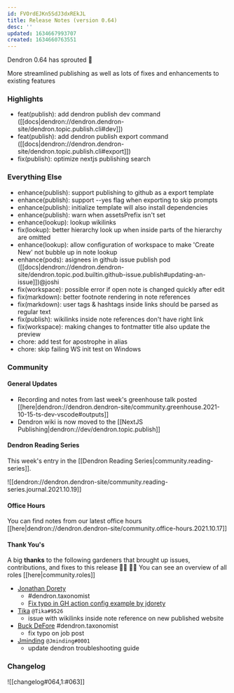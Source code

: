 ```yaml
---
id: FVOrdEJKn5SdJ3dxREkJL
title: Release Notes (version 0.64)
desc: ''
updated: 1634667993707
created: 1634660763551
---
```


Dendron 0.64 has sprouted  🌱

More streamlined publishing as well as lots of fixes and enhancements to existing features 

### Highlights
- feat(publish): add dendron publish dev command ([[docs|dendron://dendron.dendron-site/dendron.topic.publish.cli#dev]])
- feat(publish): add dendron publish export command ([[docs|dendron://dendron.dendron-site/dendron.topic.publish.cli#export]])
- fix(publish): optimize nextjs publishing search

### Everything Else
- enhance(publish): support publishing to github as a export template
- enhance(publish): support --yes flag when exporting to skip prompts
- enhance(publish): initialize template will also install dependencies
- enhance(publish): warn when assetsPrefix isn't set
- enhance(lookup): lookup wikilinks 
- fix(lookup): better hierarchy look up when inside parts of the hierarchy are omitted 
- enhance(lookup): allow configuration of workspace to make 'Create New' not bubble up in note lookup
- enhance(pods): asignees in github issue publish pod ([[docs|dendron://dendron.dendron-site/dendron.topic.pod.builtin.github-issue.publish#updating-an-issue]])@joshi 
- fix(workspace): possible error if open note is changed quickly after edit
- fix(markdown): better footnote rendering in note references 
- fix(markdown): user tags & hashtags inside links should be parsed as regular text 
- fix(publish): wikilinks inside note references don't have right link 
- fix(workspace): making changes to fontmatter title also update the preview 
- chore: add test for apostrophe in alias
- chore: skip failing WS init test on Windows

### Community

#### General Updates
- Recording and notes from last week's greenhouse talk posted [[here|dendron://dendron.dendron-site/community.greenhouse.2021-10-15-ts-dev-vscode#outputs]]
- Dendron wiki is now moved to the [[NextJS Publishing|dendron://dev/dendron.topic.publish]]

#### Dendron Reading Series

This week's entry in the [[Dendron Reading Series|community.reading-series]]. 

![[dendron://dendron.dendron-site/community.reading-series.journal.2021.10.19]]

#### Office Hours

You can find notes from our latest office hours [[here|dendron://dendron.dendron-site/community.office-hours.2021.10.17]]

#### Thank You's

A big **thanks** to the following gardeners that brought up issues, contributions, and fixes to this release :man_farmer: :woman_farmer: 
You can see an overview of all roles [[here|community.roles]]

- [Jonathan Dorety](https://github.com/jdorety)
    - #dendron.taxonomist
    - [Fix typo in GH action config example by jdorety](https://github.com/dendronhq/dendron-site/pull/230)
- [Tika](https://github.com/SR--) `@Tika#9526`
    - issue with wikilinks inside note reference on new published website
- [Buck DeFore](https://github.com/bdefore)
    #dendron.taxonomist
    - fix typo on job post
- [Jminding](https://github.com/Jminding) `@Jminding#0001`
    - update dendron troubleshooting guide

### Changelog
![[changelog#064,1:#063]]
